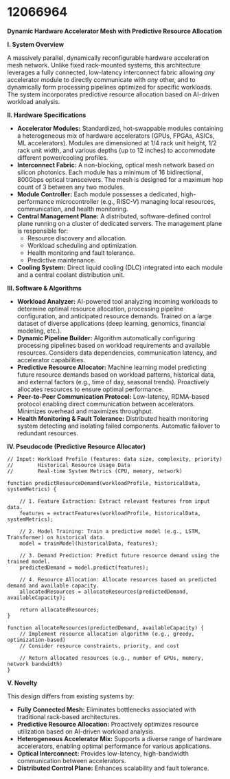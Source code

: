 # 12066964

**Dynamic Hardware Accelerator Mesh with Predictive Resource Allocation**

**I. System Overview**

A massively parallel, dynamically reconfigurable hardware acceleration mesh network. Unlike fixed rack-mounted systems, this architecture leverages a fully connected, low-latency interconnect fabric allowing *any* accelerator module to directly communicate with *any* other, and to dynamically form processing pipelines optimized for specific workloads. The system incorporates predictive resource allocation based on AI-driven workload analysis.

**II. Hardware Specifications**

*   **Accelerator Modules:** Standardized, hot-swappable modules containing a heterogeneous mix of hardware accelerators (GPUs, FPGAs, ASICs, ML accelerators). Modules are dimensioned at 1/4 rack unit height, 1/2 rack unit width, and various depths (up to 12 inches) to accommodate different power/cooling profiles.
*   **Interconnect Fabric:** A non-blocking, optical mesh network based on silicon photonics. Each module has a minimum of 16 bidirectional, 800Gbps optical transceivers. The mesh is designed for a maximum hop count of 3 between any two modules.
*   **Module Controller:** Each module possesses a dedicated, high-performance microcontroller (e.g., RISC-V) managing local resources, communication, and health monitoring.
*   **Central Management Plane:** A distributed, software-defined control plane running on a cluster of dedicated servers. The management plane is responsible for:
    *   Resource discovery and allocation.
    *   Workload scheduling and optimization.
    *   Health monitoring and fault tolerance.
    *   Predictive maintenance.
*   **Cooling System:** Direct liquid cooling (DLC) integrated into each module and a central coolant distribution unit.

**III. Software & Algorithms**

*   **Workload Analyzer:** AI-powered tool analyzing incoming workloads to determine optimal resource allocation, processing pipeline configuration, and anticipated resource demands. Trained on a large dataset of diverse applications (deep learning, genomics, financial modeling, etc.).
*   **Dynamic Pipeline Builder:** Algorithm automatically configuring processing pipelines based on workload requirements and available resources. Considers data dependencies, communication latency, and accelerator capabilities.
*   **Predictive Resource Allocator:** Machine learning model predicting future resource demands based on workload patterns, historical data, and external factors (e.g., time of day, seasonal trends). Proactively allocates resources to ensure optimal performance.
*   **Peer-to-Peer Communication Protocol:** Low-latency, RDMA-based protocol enabling direct communication between accelerators. Minimizes overhead and maximizes throughput.
*   **Health Monitoring & Fault Tolerance:** Distributed health monitoring system detecting and isolating failed components. Automatic failover to redundant resources.

**IV. Pseudocode (Predictive Resource Allocator)**

```
// Input: Workload Profile (features: data size, complexity, priority)
//        Historical Resource Usage Data
//        Real-time System Metrics (CPU, memory, network)

function predictResourceDemand(workloadProfile, historicalData, systemMetrics) {

    // 1. Feature Extraction: Extract relevant features from input data.
    features = extractFeatures(workloadProfile, historicalData, systemMetrics);

    // 2. Model Training: Train a predictive model (e.g., LSTM, Transformer) on historical data.
    model = trainModel(historicalData, features);

    // 3. Demand Prediction: Predict future resource demand using the trained model.
    predictedDemand = model.predict(features);

    // 4. Resource Allocation: Allocate resources based on predicted demand and available capacity.
    allocatedResources = allocateResources(predictedDemand, availableCapacity);

    return allocatedResources;
}

function allocateResources(predictedDemand, availableCapacity) {
    // Implement resource allocation algorithm (e.g., greedy, optimization-based)
    // Consider resource constraints, priority, and cost

    // Return allocated resources (e.g., number of GPUs, memory, network bandwidth)
}

```

**V. Novelty**

This design differs from existing systems by:

*   **Fully Connected Mesh:** Eliminates bottlenecks associated with traditional rack-based architectures.
*   **Predictive Resource Allocation:** Proactively optimizes resource utilization based on AI-driven workload analysis.
*   **Heterogeneous Accelerator Mix:** Supports a diverse range of hardware accelerators, enabling optimal performance for various applications.
*   **Optical Interconnect:** Provides low-latency, high-bandwidth communication between accelerators.
*   **Distributed Control Plane:** Enhances scalability and fault tolerance.